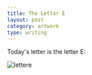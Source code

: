 ```yaml
---
title: The Letter E
layout: post
category: artwork
type: writing
---
```


Today's letter is the letter E:

![lettere](/assets/lettere.jpg)